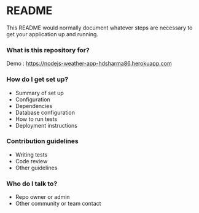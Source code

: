 # README #

This README would normally document whatever steps are necessary to get your application up and running.

### What is this repository for? ###

Demo : https://nodejs-weather-app-hdsharma86.herokuapp.com

### How do I get set up? ###

* Summary of set up
* Configuration
* Dependencies
* Database configuration
* How to run tests
* Deployment instructions

### Contribution guidelines ###

* Writing tests
* Code review
* Other guidelines

### Who do I talk to? ###

* Repo owner or admin
* Other community or team contact